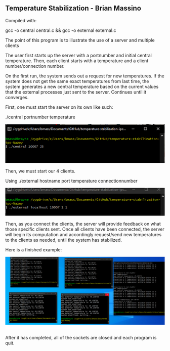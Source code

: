 ## Temperature Stabilization - Brian Massino

Compiled with:  

gcc -o central central.c && gcc -o external external.c



The point of this program is to illustrate the use of a server and multiple clients



The user first starts up the server with a portnumber and initial central temperature. Then, each client starts with a temperature and a client number/connection number.



On the first run, the system sends out a request for new temperatures. If the system does not get the same exact temperatures from last time, the system generates a new central temperature based on the current values that the external processes just sent to the server. Continues until it converges.



First, one must start the server on its own like such:

./central portnumber temperature



![](image1.png)

Then, we must start our 4 clients.

Using ./external hostname port temperature connectionnumber



![](image2.png)

Then, as you connect the clients, the server will provide feedback on what those specific clients sent. Once all clients have been connected, the server will begin its computation and accordingly request/send new temperatures to the clients as needed, until the system has stabilized.

Here is a finished example:

![](image3.png)



After it has completed, all of the sockets are closed and each program is quit.